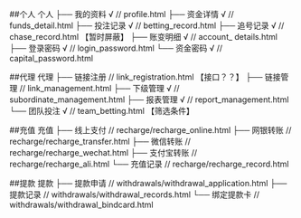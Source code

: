 

##个人
    个人
    ├── 我的资料  √  // profile.html
    ├── 资金详情  √  // funds_detail.html
    ├── 投注记录  √  // betting_record.html
    ├── 追号记录  √  // chase_record.html   【暂时屏蔽】
    ├── 账变明细  √  // account_ details.html
    ├── 登录密码  √  // login_password.html
    └── 资金密码  √  // capital_password.html

##代理
    代理
    ├── 链接注册    // link_registration.html 【接口？？】
    ├── 链接管理    // link_management.html
    ├── 下级管理  √ // subordinate_management.html
    ├── 报表管理  √ // report_management.html
    └── 团队投注  √ // team_betting.html 【筛选条件】

##充值
    充值
    ├── 线上支付    //      recharge/recharge_online.html
    ├── 网银转账    //      recharge/recharge_transfer.html
    ├── 微信转账    //      recharge/recharge_wechat.html
    ├── 支付宝转账  //      recharge/recharge_ali.html
    └── 充值记录    //      recharge/recharge_record.html

##提款
    提款
    ├── 提款申请    //  withdrawals/withdrawal_application.html
    ├── 提款记录    //  withdrawals/withdrawal_records.html
    └── 绑定提款卡  //   withdrawals/withdrawal_bindcard.html

